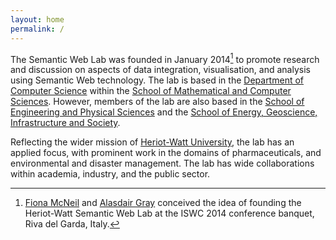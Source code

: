 ```yaml
---
layout: home
permalink: /
---
```


The Semantic Web Lab was founded in January 2014[^1] to promote research and discussion on aspects of data integration, visualisation, and analysis using Semantic Web technology. The lab is based in the [Department of Computer Science](http://www.macs.hw.ac.uk/cs/) within the [School of Mathematical and Computer Sciences](http://www.macs.hw.ac.uk/). However, members of the lab are also based in the [School of Engineering and Physical Sciences](https://www.hw.ac.uk/schools/engineering-physical-sciences/) and the [School of Energy, Geoscience, Infrastructure and Society](https://www.hw.ac.uk/schools/energy-geoscience-infrastructure-society/).

Reflecting the wider mission of [Heriot-Watt University](http://www.hw.ac.uk), the lab has an applied focus, with prominent work in the domains of pharmaceuticals, and environmental and disaster management. The lab has wide collaborations within academia, industry, and the public sector.

[^1]: [Fiona McNeil](http://www.macs.hw.ac.uk/~fm206/) and [Alasdair Gray](http://www.macs.hw.ac.uk/~ajg33/) conceived the idea of founding the Heriot-Watt Semantic Web Lab at the ISWC 2014 conference banquet, Riva del Garda, Italy.